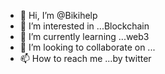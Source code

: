 - 👋 Hi, I’m @Bikihelp
- 👀 I’m interested in ...Blockchain
- 🌱 I’m currently learning ...web3
- 💞️ I’m looking to collaborate on ...
- 📫 How to reach me ...by twitter

<!---
Bikihelp/Bikihelp is a ✨ special ✨ repository because its `README.md` (this file) appears on your GitHub profile.
You can click the Preview link to take a look at your changes.
--->
